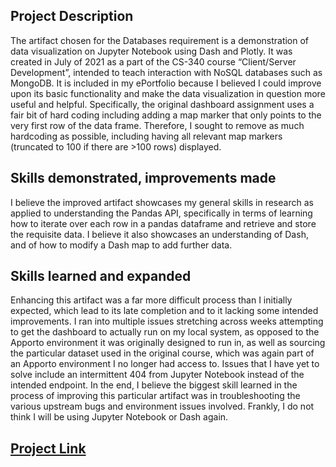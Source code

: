 ## Project Description

The artifact chosen for the Databases requirement is a demonstration of data visualization on Jupyter Notebook using Dash and Plotly. It was created in July of 2021 as a part of the CS-340 course “Client/Server Development”, intended to teach interaction with NoSQL databases such as MongoDB. It is included in my ePortfolio because I believed I could improve upon its basic functionality and make the data visualization in question more useful and helpful. Specifically, the original dashboard assignment uses a fair bit of hard coding including adding a map marker that only points to the very first row of the data frame. Therefore, I sought to remove as much hardcoding as possible, including having all relevant map markers (truncated to 100 if there are >100 rows) displayed. 


## Skills demonstrated, improvements made

I believe the improved artifact showcases my general skills in research as applied to understanding the Pandas API, specifically in terms of learning how to iterate over each row in a pandas dataframe and retrieve and store the requisite data. I believe it also showcases an understanding of Dash, and of how to modify a Dash map to add further data. 


## Skills learned and expanded

Enhancing this artifact was a far more difficult process than I initially expected, which lead to its late completion and to it lacking some intended improvements. I ran into multiple issues stretching across weeks attempting to get the dashboard to actually run on my local system, as opposed to the Apporto environment it was originally designed to run in, as well as sourcing the particular dataset used in the original course, which was again part of an Apporto environment I no longer had access to. Issues that I have yet to solve include an intermittent 404 from Jupyter Notebook instead of the intended endpoint. In the end, I believe the biggest skill learned in the process of improving this particular artifact was in troubleshooting the various upstream bugs and environment issues involved. Frankly, I do not think I will be using Jupyter Notebook or Dash again.

## [Project Link](https://github.com/Dizzy611/SNHUDatabaseePortfolio)
